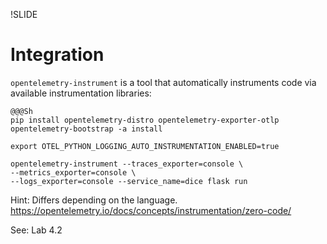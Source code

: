 !SLIDE

# Integration

`opentelemetry-instrument` is a tool that automatically instruments code
via available instrumentation libraries:

    @@@Sh
    pip install opentelemetry-distro opentelemetry-exporter-otlp
    opentelemetry-bootstrap -a install

    export OTEL_PYTHON_LOGGING_AUTO_INSTRUMENTATION_ENABLED=true

    opentelemetry-instrument --traces_exporter=console \
    --metrics_exporter=console \
    --logs_exporter=console --service_name=dice flask run

Hint: Differs depending on the language. https://opentelemetry.io/docs/concepts/instrumentation/zero-code/

See: Lab 4.2
